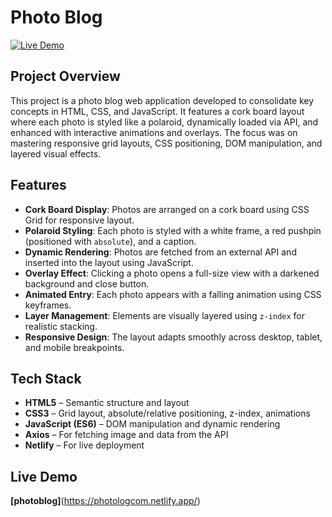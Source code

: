 # Photo Blog
[![Live Demo](https://img.shields.io/badge/live-demo-brightgreen)](https://photologcom.netlify.app/)

## Project Overview
This project is a photo blog web application developed to consolidate key concepts in HTML, CSS, and JavaScript. 
It features a cork board layout where each photo is styled like a polaroid, dynamically loaded via API, and enhanced with interactive animations and overlays. 
The focus was on mastering responsive grid layouts, CSS positioning, DOM manipulation, and layered visual effects.

## Features

- **Cork Board Display**: Photos are arranged on a cork board using CSS Grid for responsive layout.
- **Polaroid Styling**: Each photo is styled with a white frame, a red pushpin (positioned with `absolute`), and a caption.
- **Dynamic Rendering**: Photos are fetched from an external API and inserted into the layout using JavaScript.
- **Overlay Effect**: Clicking a photo opens a full-size view with a darkened background and close button.
- **Animated Entry**: Each photo appears with a falling animation using CSS keyframes.
- **Layer Management**: Elements are visually layered using `z-index` for realistic stacking.
- **Responsive Design**: The layout adapts smoothly across desktop, tablet, and mobile breakpoints.

## Tech Stack

- **HTML5** – Semantic structure and layout
- **CSS3** – Grid layout, absolute/relative positioning, z-index, animations
- **JavaScript (ES6)** – DOM manipulation and dynamic rendering
- **Axios** – For fetching image and data from the API
- **Netlify** – For live deployment

## Live Demo

**[photoblog]**(https://photologcom.netlify.app/)